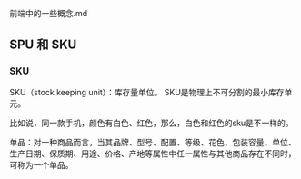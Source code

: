 前端中的一些概念.md



## SPU 和 SKU 

### SKU

SKU（stock keeping unit）：库存量单位。 SKU是物理上不可分割的最小库存单元。

比如说，同一款手机，颜色有白色、红色，那么，白色和红色的sku是不一样的。

单品：对一种商品而言，当其品牌、型号、配置、等级、花色、包装容量、单位、生产日期、保质期、用途、价格、产地等属性中任一属性与其他商品存在不同时，可称为一个单品。

